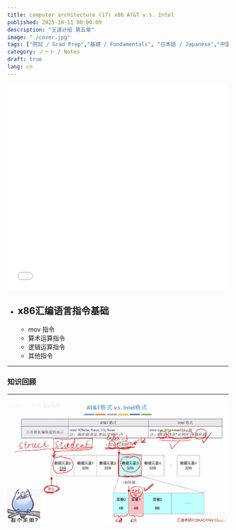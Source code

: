 ```yaml
---
title: computer architecture (17) x86 AT&T v.s. Intel
published: 2025-10-11 00:00:09
description: "王道计组 第五章"
image: "./cover.jpg"
tags: ["院試 / Grad Prep","基礎 / Fundamentals", "日本語 / Japanese","中国語 / Chinese"]
category: ノート / Notes
draft: true
lang: cn
---
```

<iframe width="100%" height="468" src="//player.bilibili.com/player.html?isOutside=true&aid=995248168&bvid=BV1ps4y1d73V&cid=1100485778&p=51" crolling="no" border="0" frameborder="no" framespacing="0" allowfullscreen="true"></iframe>

- ## x86汇编语言指令基础
    - mov 指令
    - 算术运算指令
    - 逻辑运算指令
    - 其他指令


---

###  知识回顾

---

![alt text](image-2.png)

